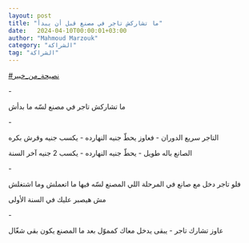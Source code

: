 ```yaml
---
layout: post
title: "ما تشاركش تاجر في مصنع قبل أن يبدأ"
date:   2024-04-10T00:00:01+03:00
author: "Mahmoud Marzouk"
category: "الشراكة"
tag: "الشراكة"
---
```



[<u>\#نصيحة\_من\_خبير</u>](https://www.facebook.com/hashtag/%D9%86%D8%B5%D9%8A%D8%AD%D8%A9_%D9%85%D9%86_%D8%AE%D8%A8%D9%8A%D8%B1?__eep__=6&__cft__%5b0%5d=AZXB72ExbVC-2COlGa2_vDSJUyYMk1S3amtzcZYQoJNE3auNabc9zDhszWZAWImyy1vDDPYdrtHXvXwvLP-_jRfMIXwRN9V_eCpqRFcyrn1-S28NPinvJyEZlUe5s_dcMZTCVgqROOIQ1SPaFkd_WsV2CnMyIc4dzL3Umf-TvKTCAw&__tn__=*NK-R)

\-

ما تشاركش تاجر في مصنع لسّه ما بدأش

\-

التاجر سريع الدوران - فعاوز يحطّ جنيه النهارده - يكسب
جنيه وقرش بكره

الصانع باله طويل - يحطّ جنيه النهارده - يكسب 2 جنيه آخر
السنة

\-

فلو تاجر دخل مع صانع في المرحلة اللي المصنع لسّه فيها ما
اتعملش وما اشتغلش

مش هيصبر عليك في السنة الأولى

\-

عاوز تشارك تاجر - يبقى يدخل معاك كمموّل بعد ما المصنع
يكون بقى شغّال
